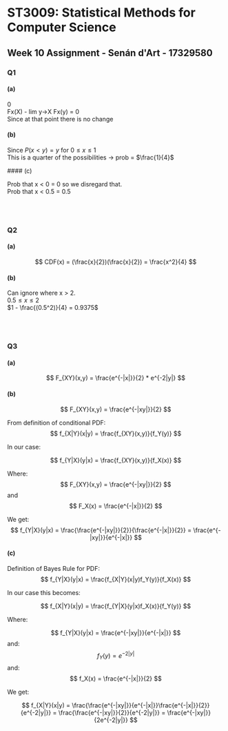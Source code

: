 # ST3009: Statistical Methods for Computer Science

## Week 10 Assignment - Senán d'Art - 17329580


### Q1

#### (a)  

$0$  
Fx(X) - lim y->X Fx(y) = 0  
Since at that point there is no change

#### (b)

Since $P(x<y) = y$ for $0\leq x \leq 1$  
This is a quarter of the possibilities -> prob = $\frac{1}{4}$ 

#### (c)  

Prob that x < 0 = 0 so we disregard that.  
Prob that x < 0.5 = 0.5

<br><br>

### Q2

#### (a)  

<include graph of pdf>
<include graph of cdf>

$$
CDF(x) = (\frac{x}{2})(\frac{x}{2}) = \frac{x^2}{4}
$$


#### (b)  

Can ignore where x > 2.  
$0.5 \leq x \leq 2$  
$1 - \frac{(0.5^2)}{4} = 0.9375$ 

<br><br>

### Q3  

#### (a)  

$$
F_{XY}(x,y) = \frac{e^{-|x|}}{2} * e^{-2|y|}
$$


#### (b)  

$$
F_{XY}(x,y) = \frac{e^{-|xy|}}{2}
$$

From definition of conditional PDF:
$$
f_{X|Y}(x|y) = \frac{f_{XY}(x,y)}{f_Y(y)}
$$

In our case:

$$
f_{Y|X}(y|x) = \frac{f_{XY}(x,y)}{f_X(x)}
$$
 
Where:
$$
F_{XY}(x,y) = \frac{e^{-|xy|}}{2}
$$
and
$$
F_X(x) = \frac{e^{-|x|}}{2}
$$

We get:
$$
f_{Y|X}(y|x) = \frac{\frac{e^{-|xy|}}{2}}{\frac{e^{-|x|}}{2}} = \frac{e^{-|xy|}}{e^{-|x|}}
$$

#### (c)  

Definition of Bayes Rule for PDF:
$$
f_{Y|X}(y|x) = \frac{f_{X|Y}(x|y)f_Y(y)}{f_X(x)}
$$

In our case this becomes:

$$
f_{X|Y}(x|y) = \frac{f_{Y|X}(y|x)f_X(x)}{f_Y(y)}
$$

Where:

$$
f_{Y|X}(y|x) = \frac{e^{-|xy|}}{e^{-|x|}}
$$
and:
$$
f_Y(y) = e^{-2|y|}
$$
and:
$$
f_X(x) = \frac{e^{-|x|}}{2}
$$

We get:

$$
f_{X|Y}(x|y) = \frac{\frac{e^{-|xy|}}{e^{-|x|}}\frac{e^{-|x|}}{2}}{e^{-2|y|}} = \frac{\frac{e^{-|xy|}}{2}}{e^{-2|y|}} = \frac{e^{-|xy|}}{2e^{-2|y|}}
$$
